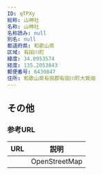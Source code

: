```yaml
---
ID: qTPXy
総称: 山神社
名称: 山神社
名称読み: null
別名: null
都道府県: 和歌山県
区域: 有田川町
緯度: 34.0953574
経度: 135.2053843
郵便番号: 6430847
住所: 和歌山県有田郡有田川町大賀畑
---
```


## その他

### 参考URL

| URL | 説明          |
| --- | ------------- |
|     | OpenStreetMap |
